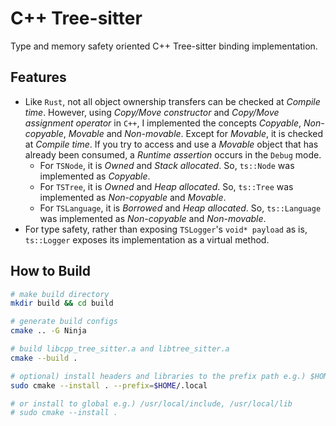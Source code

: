 # C++ Tree-sitter

Type and memory safety oriented C++ Tree-sitter binding implementation. 

## Features

- Like `Rust`, not all object ownership transfers can be checked at 
_Compile time_. However, using _Copy/Move constructor_ and 
_Copy/Move assignment operator_ in `C++`, I implemented the concepts _Copyable_,
_Non-copyable_, _Movable_ and _Non-movable_. Except for _Movable_, it is checked
at _Compile time_. If you try to access and use a _Movable_ object that has 
already been consumed, a _Runtime assertion_ occurs in the `Debug` mode.
  - For `TSNode`, it is _Owned_ and _Stack allocated_. So, `ts::Node` was 
  implemented as _Copyable_.
  - For `TSTree`, it is _Owned_ and _Heap allocated_. So, `ts::Tree` was 
  implemented as _Non-copyable_ and _Movable_.
  - For `TSLanguage`, it is _Borrowed_ and _Heap allocated_. So, `ts::Language`
  was implemented as _Non-copyable_ and _Non-movable_.
- For type safety, rather than exposing `TSLogger`'s `void* payload` as is, 
`ts::Logger` exposes its implementation as a virtual method.

## How to Build

```sh
# make build directory
mkdir build && cd build

# generate build configs
cmake .. -G Ninja

# build libcpp_tree_sitter.a and libtree_sitter.a
cmake --build .

# optional) install headers and libraries to the prefix path e.g.) $HOME/.local
sudo cmake --install . --prefix=$HOME/.local

# or install to global e.g.) /usr/local/include, /usr/local/lib
# sudo cmake --install . 
```
